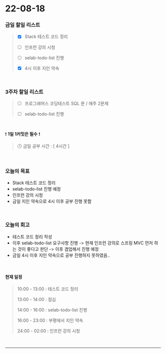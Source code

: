 # 22-08-18
 ### 금일 할일 리스트 
> - [x]  Stack 테스트 코드 정리
>
> - [ ]  인프런 강의 시청
>
> - [ ]  selab-todo-list 진행
>
> - [x]  4시 이후 지인 약속

<br/>

### 3주차 할일 리스트  

> - [ ]  프로그래머스 코딩테스트 SQL 문 / 매주 2문제  
>
> - [ ]  selab-todo-list 진행

<br/>

❗ **1일 1커밋은 필수** ❗
> 🕒 금일 공부 시간 :  [ 4시간 ]    
  
<br/>

### 오늘의 목표
- Stack 테스트 코드 정리
- selab-todo-list 진행 예정
- 인프런 강의 시청 
- 금일 지인 약속으로 4시 이후 공부 진행 못함

<br>

### 오늘의 회고
- 테스트 코드 정리 작성
- 이후 selab-todo-list 요구사항 진행 -> 현재 인프런 강의로 스프링 MVC 먼저 하는 것이 좋다고 판단 -> 이후 겸업해서 진행 예정
- 금일 4시 이후 지인 약속으로 공부 진행하지 못하였음..

<br>

#### 현재 일정  
> 10:00 - 13:00 : 테스트 코드 정리
>
> 13:00 - 14:00 : 점심
>
> 14:00 - 16:00 : selab-todo-list 진행
>
> 16:00 - 23:00 : 부평에서 지인 약속
>
> 24:00 - 02:00 : 인프런 강의 시청

<br/>

------------  